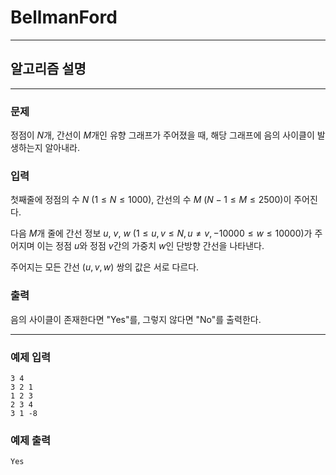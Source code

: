 # BellmanFord
---
## 알고리즘 설명

---
### 문제
정점이 $N$개, 간선이 $M$개인 유향 그래프가 주어졌을 때, 해당 그래프에 음의 사이클이 발생하는지 알아내라.

### 입력
첫째줄에 정점의 수 $N$ $(1 ≤ N ≤ 1000)$, 간선의 수 $M$ $(N-1 ≤ M ≤ 2500)$이 주어진다.

다음 $M$개 줄에 간선 정보 $u$, $v$, $w$ $(1 ≤ u, v ≤ N, u ≠ v, -10000 ≤ w ≤ 10000)$가 주어지며 이는 정점 $u$와 정점 $v$간의 가중치 $w$인 단방향 간선을 나타낸다. 

주어지는 모든 간선 $(u, v, w)$ 쌍의 값은 서로 다르다.

### 출력
음의 사이클이 존재한다면 "Yes"를, 그렇지 않다면 "No"를 출력한다.

---
### 예제 입력
```
3 4
3 2 1
1 2 3
2 3 4
3 1 -8
```

### 예제 출력
```
Yes
```